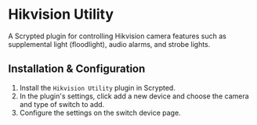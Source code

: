 # Hikvision Utility  

A Scrypted plugin for controlling Hikvision camera features such as supplemental light (floodlight), audio alarms, and strobe lights.  

## Installation & Configuration
1. Install the `Hikvision Utility` plugin in Scrypted.
2. In the plugin's settings, click add a new device and choose the camera and type of switch to add.  
3. Configure the settings on the switch device page.  